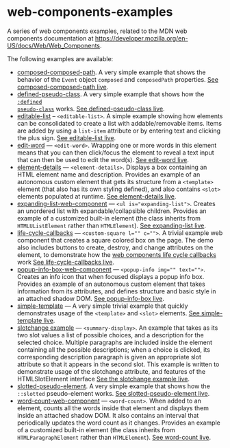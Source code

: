# web-components-examples
A series of web components examples, related to the MDN web components documentation at https://developer.mozilla.org/en-US/docs/Web/Web_Components.

The following examples are available:

* [composed-composed-path](composed-composed-path). A very simple example that shows the behavior of the <code>Event</code> object <code>composed</code> and <code>composedPath</code> properties. [See composed-composed-path live](https://mdn.github.io/web-components-examples/composed-composed-path/).
* [defined-pseudo-class](defined-pseudo-class). A very simple example that shows how the <code>[:defined pseudo-class](https://developer.mozilla.org/en-US/docs/Web/CSS/:defined)</code> works. [See defined-pseudo-class live](https://mdn.github.io/web-components-examples/defined-pseudo-class/).
* [editable-list](editable-list) – <code>&lt;editable-list&gt;</code>.  A simple example showing how elements can be consolidated to create a list with addable/removable items.  Items are added by using a `list-item` attribute or by entering text and clicking the plus sign. [See editable-list live](https://mdn.github.io/web-components-examples/editable-list/).
* [edit-word](edit-word) — <code>&lt;edit-word&gt;</code>. Wrapping one or more words in this element means that you can then click/focus the element to reveal a text input that can then be used to edit the word(s). [See edit-word live](https://mdn.github.io/web-components-examples/edit-word/).
* [element-details](element-details) — <code>&lt;element-details&gt;</code>. Displays a box containing an HTML element name and description. Provides an example of an autonomous custom element that gets its structure from a <code>&lt;template&gt;</code> element (that also has its own styling defined), and also contains <code>&lt;slot&gt;</code> elements populated at runtime. [See element-details live](https://mdn.github.io/web-components-examples/element-details/).
* [expanding-list-web-component](expanding-list-web-component) — <code>&lt;ul is="expanding-list"&gt;</code>. Creates an unordered list with expandable/collapsible children. Provides an example of a customized built-in element (the class inherits from <code>HTMLUListElement</code> rather than <code>HTMLElement</code>). [See expanding-list live](https://mdn.github.io/web-components-examples/expanding-list-web-component/).
* [life-cycle-callbacks](life-cycle-callbacks) — <code>&lt;custom-square l="" c=""&gt;</code>. A trivial example web component that creates a square colored box on the page. The demo also includes buttons to create, destroy, and change attributes on the element, to demonstrate how the [web components life cycle callbacks](https://developer.mozilla.org/en-US/docs/Web/Web_Components/Using_custom_elements#Using_the_lifecycle_callbacks) work [See life-cycle-callbacks live](https://mdn.github.io/web-components-examples/life-cycle-callbacks/).
* [popup-info-box-web-component](popup-info-box-web-component) — <code>&lt;popup-info img="" text=""&gt;</code>. Creates an info icon that when focused displays a popup info box. Provides an example of an autonomous custom element that takes information from its attributes, and defines structure and basic style in an attached shadow DOM. [See popup-info-box live](https://mdn.github.io/web-components-examples/popup-info-box-web-component/).
* [simple-template](simple-template) — A very simple trivial example that quickly demonstrates usage of the <code>&lt;template&gt;</code> and <code>&lt;slot&gt;</code> elements. [See simple-template live](https://mdn.github.io/web-components-examples/simple-template/).
* [slotchange example](slotchange) — <code>&lt;summary-display&gt;</code>. An example that takes as its two slot values a list of possible choices, and a description for the selected choice. Multiple paragraphs are included inside the element containing all the possible descriptions; when a choice is clicked, its corresponding description paragraph is given an appropriate slot attribute so that it appears in the second slot. This example is written to demonstrate usage of the slotchange attribute, and features of the HTMLSlotElement interface [See the slotchange example live](https://mdn.github.io/web-components-examples/slotchange).
* [slotted-pseudo-element](slotted-pseudo-element). A very simple example that shows how the <code>::slotted</code> pseudo-element works. [See slotted-pseudo-element live](https://mdn.github.io/web-components-examples/slotted-pseudo-element/).
* [word-count-web-component](word-count-web-component) — <code>&lt;word-count&gt;</code>. When added to an element, counts all the words inside that element and displays them inside an attached shadow DOM. It also contains an interval that periodically updates the word count as it changes. Provides an example of a customized built-in element (the class inherits from <code>HTMLParagraphElement</code> rather than <code>HTMLElement</code>). [See word-count live](https://mdn.github.io/web-components-examples/word-count-web-component/).
